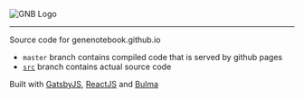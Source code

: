 ![GNB Logo](https://github.com/genenotebook/genenotebook.github.io/raw/master/icons/icon-48x48.png)

----------------------

Source code for genenotebook.github.io

- `master` branch contains compiled code that is served by github pages
- [`src`](https://github.com/genenotebook/genenotebook.github.io/tree/src) branch contains actual source code

Built with [GatsbyJS](https://www.gatsbyjs.org/), [ReactJS](https://reactjs.org) and [Bulma](https://bulma.io)